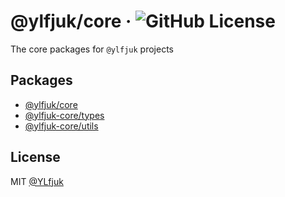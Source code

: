 # @ylfjuk/core &middot; ![GitHub License](https://img.shields.io/github/license/ylfjuk/core)

The core packages for `@ylfjuk` projects

## Packages

- [@ylfjuk/core](packages/core/README.md)
- [@ylfjuk-core/types](packages/types/README.md)
- [@ylfjuk-core/utils](packages/utils/README.md)

## License

MIT [@YLfjuk](https://github.com/YLfjuk)
